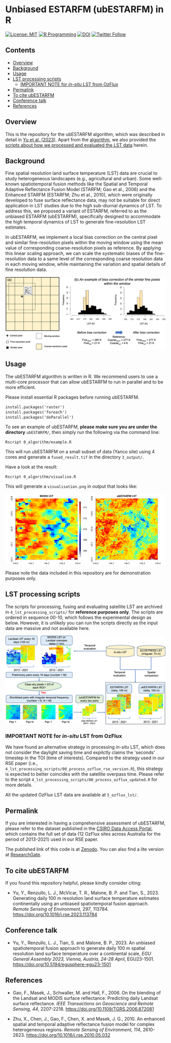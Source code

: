 # Unbiased ESTARFM (ubESTARFM) in R

[![License: MIT](https://img.shields.io/badge/License-MIT-yellow.svg)](https://opensource.org/licenses/MIT)
[![R Programming](https://img.shields.io/badge/-R%20Programming-3776AB?style=flat&logo=R&logoColor=white)](https://www.r-project.org/)
[![DOI](https://zenodo.org/badge/DOI/10.5281/zenodo.8017282.svg)](https://doi.org/10.5281/zenodo.8017282)
[![Twitter Follow](https://img.shields.io/twitter/follow/yy_nash13?style=social)](https://twitter.com/yy_nash13)

## Contents

- [Overview](#overview)
- [Background](#background)
- [Usage](#usage)
- [LST processing scripts](#lst-processing-scripts)
    - [IMPORTANT NOTE for *in-situ* LST from OzFlux](#important-note-for-in-situ-lst-from-ozflux)
- [Permalink](#permalink)
- [To cite ubESTARFM](#to-cite-ubestarfm)
- [Conference talk](#conference-talk)
- [References](#references)

## Overview

This is the repository for the ubESTARFM algorithm, which was described in detail in [Yu et al. (2023)](https://doi.org/10.1016/j.rse.2023.113784). Apart from the [algorithm](#usage), we also provided the [scripts about how we processed and evaluated the LST data](#lst-processing-scripts) herein.

## Background

Fine spatial resolution land surface temperature (LST) data are crucial to study heterogeneous landscapes (e.g., agricultural and urban). Some well-known spatiotemporal fusion methods like the Spatial and Temporal Adaptive Reflectance Fusion Model (STARFM; Gao et al., 2006) and the Enhanced STARFM (ESTARFM; Zhu et al., 2010), which were originally developed to fuse surface reflectance data, may not be suitable for direct application in LST studies due to the high sub-diurnal dynamics of LST. To address this, we proposed a variant of ESTARFM, referred to as the unbiased ESTARFM (ubESTARFM), specifically designed to accommodate the high temporal dynamics of LST to generate fine-resolution LST estimates. 

In ubESTARFM, we implement a local bias correction on the central pixel and similar fine-resolution pixels within the moving window using the mean value of corresponding coarse-resolution pixels as reference. By applying this linear scaling approach, we can scale the systematic biases of the fine-resolution data to a same level of the corresponding coarse resolution data in each moving window, while maintaining the variation and spatial details of fine resolution data.

![](figures/local-bias-correction.png)

## Usage

The ubESTARFM algorithm is written in R. We recommend users to use a multi-core processor that can allow ubESTARFM to run in parallel and to be more efficient.

Please install essential R packages before running ubESTARFM. 

```
install.packages('raster')
install.packages('foreach')
install.packages('doParallel')
```

To see an example of ubESTARFM, **please make sure you are under the directory** `ubESTARFM/`, then simply run the following via the command line:

```
Rscript 0_algorithm/example.R
```

This will run ubESTARFM on a small subset of data (Yanco site) using 4 cores and generate a `fused_result.tif` in the directory `3_output/`.

Have a look at the result:

```
Rscript 0_algorithm/visualise.R
```

This will generate a `visualisation.png` in output that looks like:

![](3_output/visualisation.png)

Please note the data included in this repository are for demonstration purposes only.

## LST processing scripts

The scripts for processing, fusing and evaluating satellite LST are archived in `4_lst_processing_scripts/` for **reference purposes only**. The scripts are ordered in sequence 00-10, which follows the experimental design as below. However, it is unlikely you can run the scripts directly as the input data are massive and not available here.

![](figures/experimental-design.png)

### IMPORTANT NOTE for *in-situ* LST from OzFlux

We have found an alternative strategy in processing *in-situ* LST, which does not consider the daylight saving time and expilctly claims the 'seconds' timestep in the TOI (time of interests). Compared to the strategy used in our RSE paper (i.e., `4_lst_processing_scripts/00_process_ozflux_rse_version.R`), this strategy is expected to better coincides with the satellite overpass time. Please refer to the script `4_lst_processing_scripts/00_process_ozflux_updated.R` for more details.

All the updated OzFlux LST data are available at `5_ozflux_lst/`.

## Permalink

If you are interested in having a comprehensive assessment of ubESTARFM, please refer to the dataset published in the [CSIRO Data Access Portal](https://doi.org/10.25919/b77m-8n31), which contains the full set of data (12 OzFlux sites across Australia for the period of 2013-2021) used in our RSE paper.

The published link of this code is at [Zenodo](https://doi.org/10.5281/zenodo.8017282). You can also find a lite version at [ResearchGate](https://www.researchgate.net/publication/371376456_Unbiased_ESTARFM_ubESTARFM).

## To cite ubESTARFM

If you found this repository helpful, please kindly consider citing:

- Yu, Y., Renzullo, L. J., McVicar, T. R., Malone, B. P. and Tian, S., 2023. Generating daily 100 m resolution land surface temperature estimates continentally using an unbiased spatiotemporal fusion approach. *Remote Sensing of Environment, 297*, 113784. https://doi.org/10.1016/j.rse.2023.113784

## Conference talk

- Yu, Y., Renzullo, L. J., Tian, S. and Malone, B. P., 2023. An unbiased spatiotemporal fusion approach to generate daily 100 m spatial resolution land surface temperature over a continental scale, *EGU General Assembly 2023, Vienna, Austria, 24-28 April*, EGU23-1501. https://doi.org/10.5194/egusphere-egu23-1501

## References

- Gao, F., Masek, J., Schwaller, M. and Hall, F., 2006. On the blending of the Landsat and MODIS surface reflectance: Predicting daily Landsat surface reflectance. *IEEE Transactions on Geoscience and Remote Sensing, 44*, 2207-2218. https://doi.org/10.1109/TGRS.2006.872081

- Zhu, X., Chen, J., Gao, F., Chen, X. and Masek, J. G., 2010. An enhanced spatial and temporal adaptive reflectance fusion model for complex heterogeneous regions. *Remote Sensing of Environment, 114*, 2610-2623. https://doi.org/10.1016/j.rse.2010.05.032
